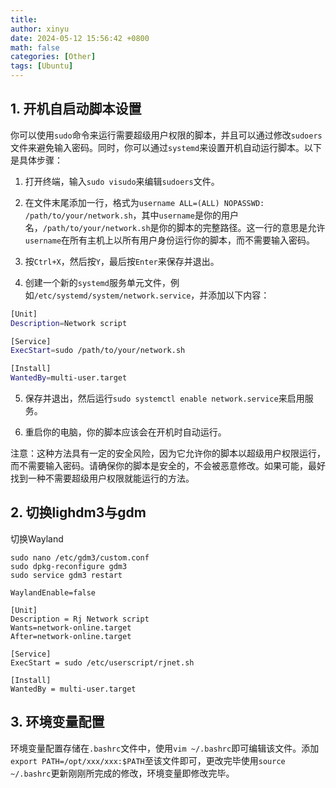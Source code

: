 ```yaml
---
title: 
author: xinyu
date: 2024-05-12 15:56:42 +0800
math: false
categories: [Other]
tags: [Ubuntu]
---
```


## 1. 开机自启动脚本设置

你可以使用`sudo`命令来运行需要超级用户权限的脚本，并且可以通过修改`sudoers`文件来避免输入密码。同时，你可以通过`systemd`来设置开机自动运行脚本。以下是具体步骤：

1. 打开终端，输入`sudo visudo`来编辑`sudoers`文件。

2. 在文件末尾添加一行，格式为`username ALL=(ALL) NOPASSWD: /path/to/your/network.sh`，其中`username`是你的用户名，`/path/to/your/network.sh`是你的脚本的完整路径。这一行的意思是允许`username`在所有主机上以所有用户身份运行你的脚本，而不需要输入密码。

3. 按`Ctrl+X`，然后按`Y`，最后按`Enter`来保存并退出。

4. 创建一个新的`systemd`服务单元文件，例如`/etc/systemd/system/network.service`，并添加以下内容：

```bash
[Unit]
Description=Network script

[Service]
ExecStart=sudo /path/to/your/network.sh

[Install]
WantedBy=multi-user.target
```

5. 保存并退出，然后运行`sudo systemctl enable network.service`来启用服务。

6. 重启你的电脑，你的脚本应该会在开机时自动运行。

注意：这种方法具有一定的安全风险，因为它允许你的脚本以超级用户权限运行，而不需要输入密码。请确保你的脚本是安全的，不会被恶意修改。如果可能，最好找到一种不需要超级用户权限就能运行的方法。

## 2. 切换lighdm3与gdm

切换Wayland

```shell
sudo nano /etc/gdm3/custom.conf
sudo dpkg-reconfigure gdm3
sudo service gdm3 restart
```

```tsconfig
WaylandEnable=false
```

```shell
[Unit]
Description = Rj Network script
Wants=network-online.target
After=network-online.target

[Service]
ExecStart = sudo /etc/userscript/rjnet.sh 

[Install]
WantedBy = multi-user.target
```

## 3. 环境变量配置

环境变量配置存储在`.bashrc`文件中，使用`vim ~/.bashrc`即可编辑该文件。添加`export PATH=/opt/xxx/xxx:$PATH`至该文件即可，更改完毕使用`source ~/.bashrc`更新刚刚所完成的修改，环境变量即修改完毕。
